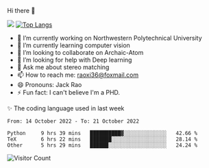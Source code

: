 Hi there 👋

![](https://github-readme-stats.vercel.app/api?username=Raohaocheng)
[![Top Langs](https://github-readme-stats.vercel.app/api/top-langs/?username=Raohaocheng&layout=compact)](https://github.com/anuraghazra/github-readme-stats)

- 🔭 I’m currently working on Northwestern Polytechnical University
- 🌱 I’m currently learning computer vision
- 👯 I’m looking to collaborate on Archaic-Atom
- 🤔 I’m looking for help with Deep learning
- 💬 Ask me about stereo matching
- 📫 How to reach me: raoxi36@foxmail.com
- 😄 Pronouns: Jack Rao
- ⚡ Fun fact: I can't believe I'm a PHD.

✨ The coding language used in last week
<!--START_SECTION:waka-->

```text
From: 14 October 2022 - To: 21 October 2022

Python     9 hrs 39 mins   ██████████▓░░░░░░░░░░░░░░   42.66 %
TeX        6 hrs 22 mins   ███████░░░░░░░░░░░░░░░░░░   28.14 %
Other      5 hrs 29 mins   ██████░░░░░░░░░░░░░░░░░░░   24.24 %
```

<!--END_SECTION:waka-->

![Visitor Count](https://profile-counter.glitch.me/Raohaocheng/count.svg)
